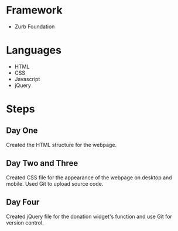 # Framework
- Zurb Foundation

# Languages
- HTML
- CSS
- Javascript
- jQuery

# Steps

Day One
--------------
Created the HTML structure for the webpage.

Day Two and Three
--------------
Created CSS file for the appearance of the webpage on desktop and mobile. Used Git to upload source code.

Day Four
-------------- 
Created jQuery file for the donation widget's function and use Git for version control.
